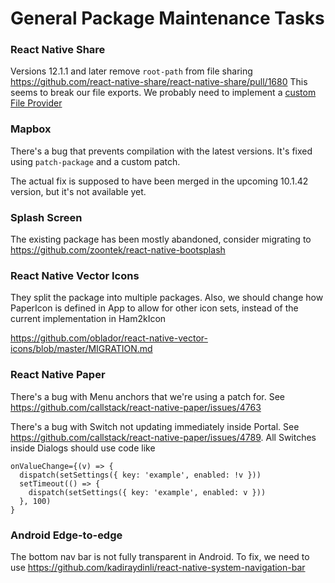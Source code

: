 # General Package Maintenance Tasks


### React Native Share

Versions 12.1.1 and later remove `root-path` from file sharing https://github.com/react-native-share/react-native-share/pull/1680
This seems to break our file exports. We probably need to implement a [custom File Provider](https://react-native-share.github.io/react-native-share/docs/install#adding-your-implementation-of-fileprovider)


### Mapbox

There's a bug that prevents compilation with the latest versions. It's fixed using `patch-package` and a custom patch.

The actual fix is supposed to have been merged in the upcoming 10.1.42 version, but it's not available yet.



### Splash Screen

The existing package has been mostly abandoned, consider migrating to https://github.com/zoontek/react-native-bootsplash



### React Native Vector Icons

They split the package into multiple packages. Also, we should change how PaperIcon is defined in App to allow
for other icon sets, instead of the current implementation in Ham2kIcon

https://github.com/oblador/react-native-vector-icons/blob/master/MIGRATION.md


### React Native Paper

There's a bug with Menu anchors that we're using a patch for.
See https://github.com/callstack/react-native-paper/issues/4763

There's a bug with Switch not updating immediately inside Portal.
See https://github.com/callstack/react-native-paper/issues/4789.
All Switches inside Dialogs should use code like
```
onValueChange={(v) => {
  dispatch(setSettings({ key: 'example', enabled: !v }))
  setTimeout(() => {
    dispatch(setSettings({ key: 'example', enabled: v }))
  }, 100)
}
```

### Android Edge-to-edge

The bottom nav bar is not fully transparent in Android.
To fix, we need to use https://github.com/kadiraydinli/react-native-system-navigation-bar
